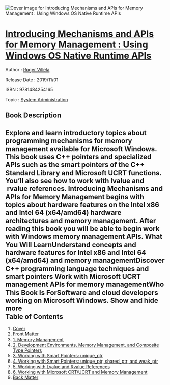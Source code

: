 ![Cover image for Introducing Mechanisms and APIs for Memory Management : Using Windows OS Native Runtime APIs](https://imgdetail.ebookreading.net/cover/cover/20200215/EB9781484254165.jpg)

[Introducing Mechanisms and APIs for Memory Management : Using Windows OS Native Runtime APIs](https://ebookreading.net/view/book/Introducing+Mechanisms+and+APIs+for+Memory+Management+%3A+Using+Windows+OS+Native+Runtime+APIs-EB9781484254165_1.html "Introducing Mechanisms and APIs for Memory Management : Using Windows OS Native Runtime APIs")
====================================================================================================================

Author : [Roger Villela](https://ebookreading.net/search/author/Roger+Villela)

Release Date : 2019/11/01

ISBN : 9781484254165

Topic : [System Administration](https://ebookreading.net/search/category/system-administration)

Book Description
-----------------

 Explore and learn introductory topics about programming mechanisms for memory management available for Microsoft Windows. This book uses C++ pointers and specialized APIs such as the smart pointers of the C++ Standard Library and Microsoft UCRT functions. You’ll also see how to work with lvalue and  rvalue references.
Introducing Mechanisms and APIs for Memory Management begins with topics about hardware features on the Intel x86 and Intel 64 (x64/amd64) hardware architectures and memory management. After reading this book you will be able to begin work with Windows memory management APIs.
What You Will LearnUnderstand concepts and hardware      features for Intel x86 and Intel 64 (x64/amd64) and memory managementDiscover C++ programming      language techniques and smart pointers Work with Microsoft UCRT      management APIs for memory managementWho This Book Is ForSoftware and cloud developers working on Microsoft Windows.        Show and hide more                
Table of Contents
-----------------

1. [Cover](https://ebookreading.net/view/book/Introducing+Mechanisms+and+APIs+for+Memory+Management+%3A+Using+Windows+OS+Native+Runtime+APIs-EB9781484254165_1.html)
1. [Front Matter](https://ebookreading.net/view/book/Introducing+Mechanisms+and+APIs+for+Memory+Management+%3A+Using+Windows+OS+Native+Runtime+APIs-EB9781484254165_2.html)
1. [1. Memory Management](https://ebookreading.net/view/book/Introducing+Mechanisms+and+APIs+for+Memory+Management+%3A+Using+Windows+OS+Native+Runtime+APIs-EB9781484254165_3.html)
1. [2. Development Environments, Memory Management, and Composite Type Pointers](https://ebookreading.net/view/book/Introducing+Mechanisms+and+APIs+for+Memory+Management+%3A+Using+Windows+OS+Native+Runtime+APIs-EB9781484254165_4.html)
1. [3. Working with Smart Pointers: unique_ptr](https://ebookreading.net/view/book/Introducing+Mechanisms+and+APIs+for+Memory+Management+%3A+Using+Windows+OS+Native+Runtime+APIs-EB9781484254165_5.html)
1. [4. Working with Smart Pointers: unique_ptr, shared_ptr, and weak_ptr](https://ebookreading.net/view/book/Introducing+Mechanisms+and+APIs+for+Memory+Management+%3A+Using+Windows+OS+Native+Runtime+APIs-EB9781484254165_6.html)
1. [5. Working with Lvalue and Rvalue References](https://ebookreading.net/view/book/Introducing+Mechanisms+and+APIs+for+Memory+Management+%3A+Using+Windows+OS+Native+Runtime+APIs-EB9781484254165_7.html)
1. [6. Working with Microsoft CRT/UCRT and Memory Management](https://ebookreading.net/view/book/Introducing+Mechanisms+and+APIs+for+Memory+Management+%3A+Using+Windows+OS+Native+Runtime+APIs-EB9781484254165_8.html)
1. [Back Matter](https://ebookreading.net/view/book/Introducing+Mechanisms+and+APIs+for+Memory+Management+%3A+Using+Windows+OS+Native+Runtime+APIs-EB9781484254165_9.html)
